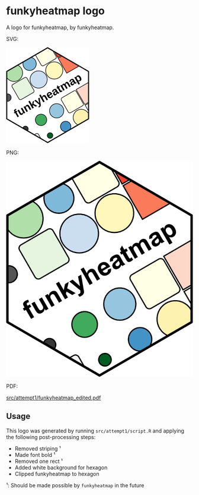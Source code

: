 # funkyheatmap logo

A logo for funkyheatmap, by funkyheatmap.

SVG:

![](src/attempt1/funkyheatmap_edited.svg)

PNG:

![](src/attempt1/funkyheatmap_edited.png)

PDF:

[src/attempt1/funkyheatmap_edited.pdf](src/attempt1/funkyheatmap_edited.pdf)

## Usage

This logo was generated by running `src/attempt1/script.R` and applying the following post-processing steps:

* Removed striping ¹
* Made font bold ¹
* Removed one rect ¹
* Added white background for hexagon
* Clipped funkyheatmap to hexagon

¹: Should be made possible by `funkyheatmap` in the future
